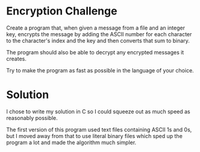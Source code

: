 # Encryption Challenge

Create a program that, when given a message from a file and an integer key, encrypts the message by adding the ASCII number for each character to the character's index and the key and then converts that sum to binary.

The program should also be able to decrypt any encrypted messages it creates.

Try to make the program as fast as possible in the language of your choice.

# Solution

I chose to write my solution in C so I could squeeze out as much speed as reasonably possible.

The first version of this program used text files containing ASCII 1s and 0s, but I moved away from that to use literal binary files which sped up the program a lot and made the algorithm much simpler.
